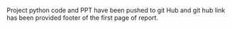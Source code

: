 Project python code and PPT have been pushed to git Hub and git hub link has been provided footer of the first page of report.
